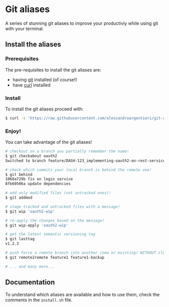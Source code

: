 # Git aliases

A series of stunning git aliases to improve your productiviy while using git with your terminal.

## Install the aliases

### Prerequisites

The pre-requisites to install the git aliases are:
- having [git]("https://git-scm.com/") installed (of course!)
- have [curl]("https://curl.se") installed

### Install

To install the git aliases proceed with:

```bash
$ curl -s 'https://raw.githubusercontent.com/alessandroargentieri/git-aliases/main/install.sh' | bash
```

### Enjoy!

You can take advantage of the git aliases!

```bash
# checkout on a branch you partially remember the name!
$ git checkabout oauth2
Switched to branch feature/DASH-123_implementing-oauth2-on-rest-services

# check which commits your local branch is behind the remote one!
$ git behind
1068a729b fix on login service
8fb60506a update dependencies

# add only modified files (not untracked ones)!
$ git addmod

# stage tracked and untracked files with a message!
$ git wip 'oauth2-wip'

# re-apply the changes based on the message!
$ git wip-apply 'oauth2-wip'

# get the latest semantic versioning tag
$ git lasttag
v1.2.3

# push force a remote branch into another (new or existing) WITHOUT cloning it locally!
$ git remote2remote feature1 feature1-backup

# ... and many more...
```

## Documentation

To understand which aliases are available and how to use them, check the comments in the `install.sh` file.
